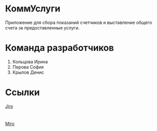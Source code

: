 # КоммУслуги
Приложение для сбора показаний счетчиков и выставление общего счета за предоставленные услуги.
# Команда разработчиков
1. Кольцова Ирина
2. Перова София
3. Крылов Денис
# Ссылки
<a href="https://tp-task-manager.atlassian.net/jira/software/projects/T12/boards/1)">Jiro</a> 
#
<a href="https://miro.com/app/board/uXjVPhwKcxY=/?share_link_id=3595978674481)">Miro</a> 


